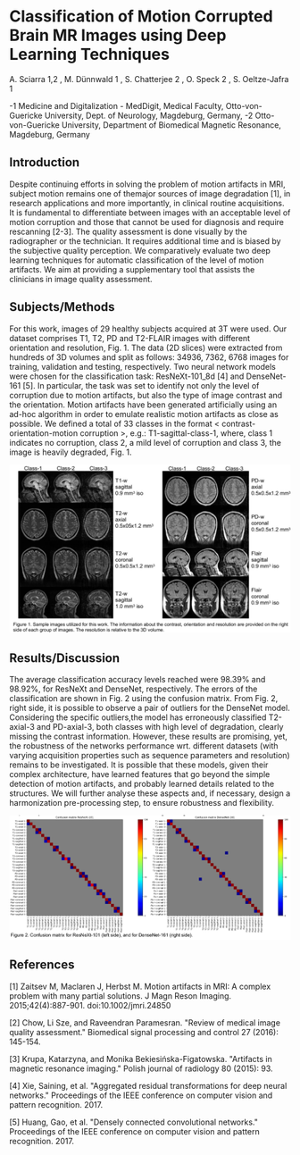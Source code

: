 # Classification of Motion Corrupted Brain MR Images using Deep Learning Techniques

A. Sciarra 1,2 , M. Dünnwald 1 , S. Chatterjee 2 , O. Speck 2 , S. Oeltze-Jafra 1

-1 Medicine and Digitalization - MedDigit, Medical Faculty, Otto-von-Guericke University, Dept. of Neurology, Magdeburg, Germany, 
-2 Otto-von-Guericke University, Department of Biomedical Magnetic Resonance, Magdeburg, Germany

## Introduction

Despite continuing efforts in solving the problem of motion artifacts in MRI, 
subject motion remains one of themajor sources of image degradation [1], 
in research applications and more importantly, in clinical routine acquisitions. 
It is fundamental to differentiate between images with an acceptable level of motion corruption and those that cannot be used for diagnosis and require rescanning [2-3]. The quality assessment is done visually by the radiographer or the technician. It requires additional time and is biased by the subjective quality perception. We comparatively evaluate two deep learning techniques for automatic classification of the level of motion artifacts. We aim at providing a supplementary tool that assists the clinicians in image quality assessment.

## Subjects/Methods

For this work, images of 29 healthy subjects acquired at 3T were used. 
Our dataset comprises T1, T2, PD and T2-FLAIR images with different orientation and resolution, Fig. 1.
The data (2D slices) were extracted from hundreds of 3D volumes and split as follows: 
34936, 7362, 6768 images for training, validation and testing, respectively. 
Two neural network models were chosen for the classification task: ResNeXt-101_8d [4] and DenseNet-161 [5]. 
In particular, the task was set to identify not only the level of corruption due to motion artifacts, 
but also the type of image contrast and the orientation. 
Motion artifacts have been generated artificially using an ad-hoc algorithm in order to emulate realistic motion artifacts as close as possible. 
We defined a total of 33 classes in the format < contrast-orientation-motion corruption >, 
e.g.: T1-sagittal-class-1, where, class 1 indicates no corruption, class 2, 
a mild level of corruption and class 3, the image is heavily degraded, Fig. 1. 

![Figure 1.](https://github.com/sarcDV/Motion-on-flight/blob/main/fig-1.png)

## Results/Discussion

The average classification accuracy levels reached were 98.39% and 98.92%, for ResNeXt and DenseNet, respectively. 
The errors of the classification are shown in Fig. 2 using the confusion matrix. From Fig. 2,
right side, it is possible to observe a pair of outliers for the DenseNet model. 
Considering the specific outliers,the model has erroneously classified T2-axial-3 and PD-axial-3,
both classes with high level of degradation, clearly missing the contrast information. 
However, these results are promising, yet, the robustness of the networks performance wrt. different datasets (with varying acquisition properties such as sequence parameters and resolution) remains to be investigated. 
It is possible that these models, given their complex architecture, 
have learned features that go beyond the simple detection of motion artifacts, and probably learned details related to the structures. 
We will further analyse these aspects and, if necessary, design a harmonization pre-processing step, to ensure robustness and flexibility.

![Figure 2.](https://github.com/sarcDV/Motion-on-flight/blob/main/fig-2.png)

## References
[1] Zaitsev M, Maclaren J, Herbst M. Motion artifacts in MRI: A complex problem with many partial solutions. J Magn Reson Imaging. 2015;42(4):887-901. doi:10.1002/jmri.24850

[2] Chow, Li Sze, and Raveendran Paramesran. "Review of medical image quality assessment." Biomedical signal processing and control 27 (2016): 145-154.

[3] Krupa, Katarzyna, and Monika Bekiesińska-Figatowska. "Artifacts in magnetic resonance imaging." Polish journal of radiology 80 (2015): 93.

[4] Xie, Saining, et al. "Aggregated residual transformations for deep neural networks." Proceedings of the IEEE conference on computer vision and pattern recognition. 2017.

[5] Huang, Gao, et al. "Densely connected convolutional networks." Proceedings of the IEEE conference on computer vision and pattern recognition. 2017.
